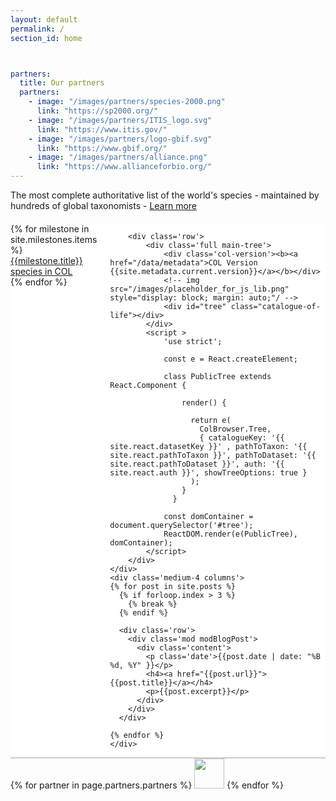 ```yaml
---
layout: default
permalink: /
section_id: home



partners:
  title: Our partners
  partners:
    - image: "/images/partners/species-2000.png"
      link: "https://sp2000.org/"
    - image: "/images/partners/ITIS_logo.svg"
      link: "https://www.itis.gov/"
    - image: "/images/partners/logo-gbif.svg"
      link: "https://www.gbif.org/"
    - image: "/images/partners/alliance.png"
      link: "https://www.allianceforbio.org/"
---
```


<div class='full'>
  <div class='row introduction'>The most complete authoritative list of the world's species - maintained by hundreds of global taxonomists - <a href="/about/catalogueoflife.html">Learn more</a></div>
  <div class='row'>
    <div class="medium-8 columns" style="background: white; margin-top: 20px;">
        <div class='row kingdoms'>
            {% for milestone in site.milestones.items %}
                  <a href="{{milestone.link}}">
                    <div class='small-3 small-3 columns' style='background-color: #fff;'>
                      <div class='mod modMilestone' style='background-image: url(/images/kingdoms/{{milestone.image}}); background-size: cover;'>
                          <div class="milestoneText" style='background-color: #{{milestone.bgcolor}}; color: #{{milestone.fgcolor}};'>
                              <div class="milestoneTitle">{{milestone.title}}</div>
                             <div class="milestoneCount"> <span count='{{milestone.count}}' count-selector='{{milestone.selector}}' ></span> species in COL</div>
                          </div>
                      </div>
                    </div>
                  </a>
            {% endfor %}
        </div>

        <div class='row'>
            <div class='full main-tree'>
                <div class='col-version'><b><a href="/data/metadata">COL Version {{site.metadata.current.version}}</a></b></div>
                <!-- img src="/images/placeholder_for_js_lib.png" style="display: block; margin: auto;"/ -->
                <div id="tree" class="catalogue-of-life"></div>
            </div>
            <script >
                'use strict';

                const e = React.createElement;

                class PublicTree extends React.Component {

                    render() {

                      return e(
                        ColBrowser.Tree,
                        { catalogueKey: '{{ site.react.datasetKey }}' , pathToTaxon: '{{ site.react.pathToTaxon }}', pathToDataset: '{{ site.react.pathToDataset }}', auth: '{{ site.react.auth }}', showTreeOptions: true }
                      );
                    }
                  }

                const domContainer = document.querySelector('#tree');
                ReactDOM.render(e(PublicTree), domContainer);
            </script>
        </div>
    </div>
    <div class='medium-4 columns'>
    {% for post in site.posts %}
      {% if forloop.index > 3 %}
        {% break %}
      {% endif %}

      <div class='row'>
        <div class='mod modBlogPost'>
          <div class='content'>
            <p class='date'>{{post.date | date: "%B %d, %Y" }}</p>
            <h4><a href="{{post.url}}">{{post.title}}</a></h4>
            <p>{{post.excerpt}}</p>
          </div>
        </div>
      </div>

    {% endfor %}
    </div>

  </div>
  <div class='spacing' style='background-color: #ccc; height: 2px;'></div>
  <div class='spacing'></div>
  <div class="row partners">
    {% for partner in page.partners.partners %}
        <a href="{{partner.link}}" target="_blank"><img src="{{partner.image}}" height="48"></a>
    {% endfor %}
  </div>
  <div class='spacing'></div>
</div>

